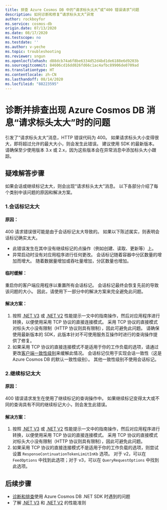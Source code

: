 ```yaml
---
title: 排查 Azure Cosmos DB 中的“请求标头太大”或“400 错误请求”问题
description: 如何诊断和修复“请求标头太大”异常
author: rockboyfor
ms.service: cosmos-db
origin.date: 07/13/2020
ms.date: 08/17/2020
ms.testscope: no
ms.testdate: ''
ms.author: v-yeche
ms.topic: troubleshooting
ms.reviewer: sngun
ms.openlocfilehash: d88dcb74a6f8be6334d52d4bd1de6188e6d9203b
ms.sourcegitcommit: 84606cd16dd026fd66c1ac4afbc89906de0709ad
ms.translationtype: HT
ms.contentlocale: zh-CN
ms.lasthandoff: 08/14/2020
ms.locfileid: "88223595"
---
```

<!--Verified successfully-->
# <a name="diagnose-and-troubleshoot-azure-cosmos-db-request-header-too-large-message"></a>诊断并排查出现 Azure Cosmos DB 消息“请求标头太大”时的问题
引发了“请求标头太大”消息，HTTP 错误代码为 400。 如果请求标头大小变得很大，即将超过允许的最大大小，则会发生此错误。 建议使用 SDK 的最新版本。 请确保至少使用版本 3.x 或 2.x，因为这些版本会在异常消息中添加标头大小跟踪。

## <a name="troubleshooting-steps"></a>疑难解答步骤
如果会话或继续标记太大，则会出现“请求标头太大”消息。 以下各部分介绍了每个类别中该问题的原因和解决方案。

### <a name="1-session-token-too-large"></a>1.会话标记太大

#### <a name="cause"></a>原因：
400 请求错误很可能是由于会话标记太大导致的。 如果以下陈述属实，则表明会话标记确实太大。

* 此错误发生在其中没有继续标记的点操作（例如创建、读取、更新等）上。
* 异常启动时没有对应用程序进行任何更改。 会话标记随着容器中分区数量的增加而增大。 随着数据量增加或吞吐量增加，分区数量也增加。

#### <a name="temporary-mitigation"></a>临时缓解： 
重启你的客户端应用程序以重置所有会话标记。 会话标记最终会恢复先前的导致该问题的大小。 因此，请使用下一部分中的解决方案来完全避免此问题。

#### <a name="solution"></a>解决方案：
1. 按照 [.NET V3](performance-tips-dotnet-sdk-v3-sql.md) 或 [.NET V2](performance-tips.md) 性能提示一文中的指南操作，然后对应用程序进行转换，以便使用采用 TCP 协议的直接连接模式。 采用 TCP 协议的直接模式对标头大小没有限制（HTTP 协议则具有限制），因此可避免此问题。 请确保使用最新版本的 SDK，此版本针对不可使用服务互操作时进行的查询操作提供了修复。
2. 如果采用 TCP 协议的直接连接模式不是适用于你的工作负载的选项，请通过更改[客户端一致性级别](how-to-manage-consistency.md)来缓解此情况。 会话标记仅用于实现会话一致性（这是 Azure Cosmos DB 的默认一致性级别）。 其他一致性级别不使用会话标记。

### <a name="2-continuation-token-too-large"></a>2.继续标记太大

#### <a name="cause"></a>原因：
400 错误请求发生在使用了继续标记的查询操作中。 如果继续标记变得太大或不同的查询具有不同的继续标记大小，则会发生此错误。

#### <a name="solution"></a>解决方案：
1. 按照 [.NET V3](performance-tips-dotnet-sdk-v3-sql.md) 或 [.NET V2](performance-tips.md) 性能提示一文中的指南操作，然后对应用程序进行转换，以便使用采用 TCP 协议的直接连接模式。 采用 TCP 协议的直接模式对标头大小没有限制（HTTP 协议则具有限制），因此可避免此问题。 
3. 如果采用 TCP 协议的直接连接模式不是适用于你的工作负载的选项，则尝试设置 `ResponseContinuationTokenLimitInKb` 选项。 对于 v2，可以在 `FeedOptions` 中找到此选项；对于 v3，可以在 `QueryRequestOptions` 中找到此选项。

## <a name="next-steps"></a>后续步骤
* [诊断和排查](troubleshoot-dot-net-sdk.md)使用 Azure Cosmos DB .NET SDK 时遇到的问题
* 了解 [.NET V3](performance-tips-dotnet-sdk-v3-sql.md) 和 [.NET V2](performance-tips.md) 的性能准则

<!-- Update_Description: new article about troubleshoot dot net sdk request header too large -->
<!--NEW.date: 08/10/2020-->